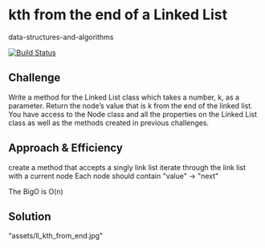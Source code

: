 # kth from the end of a Linked List
data-structures-and-algorithms

[![Build Status](https://travis-ci.com/Alwynblake/401n12-data-structures-and-algorithms.svg?branch=master)](https://travis-ci.com/Alwynblake/401n12-data-structures-and-algorithms)

## Challenge
Write a method for the Linked List class which takes a number, k, as a parameter. Return the node’s value that is k from the end of the linked list. You have access to the Node class and all the properties on the Linked List class as well as the methods created in previous challenges.

## Approach & Efficiency
create a method that accepts a singly link list
iterate through the link list with a current node
Each node should contain "value" -> "next"

The BigO is O(n)

## Solution
"assets/ll_kth_from_end.jpg"
